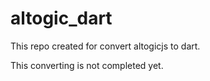 # altogic_dart

This repo created for convert altogicjs to dart.

This converting is not completed yet.
